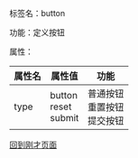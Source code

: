 标签名：button

功能：定义按钮

属性：

| 属性名 | 属性值                        | 功能                                 |
| ------ | ----------------------------- | ------------------------------------ |
| type   | button<br />reset<br />submit | 普通按钮<br />重置按钮<br />提交按钮 |

[回到刚才页面](note001-HTML.html)